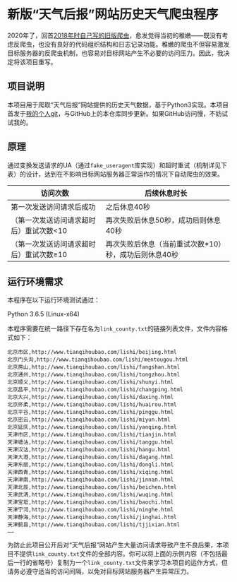 # 新版“天气后报”网站历史天气爬虫程序
2020年了，回首[2018年时自己写的旧版爬虫](https://github.com/Gypsop/tianqihoubao.com_weather-history-crawler_by-python)，愈发觉得当初的稚嫩——既没有考虑反爬虫，也没有良好的代码组织结构和日志记录功能。稚嫩的爬虫不但容易激发目标服务器的反爬虫机制，也容易对目标网站产生不必要的访问压力。因此，我决定将该项目重写。

## 项目说明

本项目用于爬取“天气后报”网站提供的历史天气数据，基于Python3实现。本项目首发于[我的个人git](https://git.gypsop.tech/Gypsop/tianqihoubao.com_crawler_WeatherHistory)，与GitHub上的本仓库同步更新。如果GitHub访问慢，不妨试试我的。

## 原理

通过变换发送请求的UA（通过`fake_useragent`库实现）和超时重试（机制详见下表）的设计，达到在不影响目标网站服务器正常运作的情况下自动爬虫的效果。

| 访问次数 | 后续休息时长 |
| ------- | ------- |
| 第一次发送访问请求后成功 | 之后休息40秒 |
| （第一次发送访问请求超时后）重试次数<10 | 再次失败后休息50秒，成功后则休息40秒 |
| （第一次发送访问请求超时后）重试次数≥10 | 再次失败后休息（当前重试次数*10）秒，成功后则休息40秒 |

## 运行环境需求
本程序在以下运行环境测试通过：

Python 3.6.5 (Linux-x64)

本程序需要在统一路径下存在名为`link_county.txt`的链接列表文件，文件内容格式如下：

```
北京市区,http://www.tianqihoubao.com/lishi/beijing.html
北京门头沟,http://www.tianqihoubao.com/lishi/mentougou.html
北京房山,http://www.tianqihoubao.com/lishi/fangshan.html
北京通州,http://www.tianqihoubao.com/lishi/tongzhou.html
北京顺义,http://www.tianqihoubao.com/lishi/shunyi.html
北京昌平,http://www.tianqihoubao.com/lishi/changping.html
北京大兴,http://www.tianqihoubao.com/lishi/daxing.html
北京怀柔,http://www.tianqihoubao.com/lishi/huairou.html
北京平谷,http://www.tianqihoubao.com/lishi/pinggu.html
北京密云,http://www.tianqihoubao.com/lishi/miyun.html
北京延庆,http://www.tianqihoubao.com/lishi/yanqing.html
天津市区,http://www.tianqihoubao.com/lishi/tianjin.html
天津塘沽,http://www.tianqihoubao.com/lishi/tanggu.html
天津汉沽,http://www.tianqihoubao.com/lishi/hangu.html
天津大港,http://www.tianqihoubao.com/lishi/dagang.html
天津东丽,http://www.tianqihoubao.com/lishi/dongli.html
天津西青,http://www.tianqihoubao.com/lishi/xiqing.html
天津津南,http://www.tianqihoubao.com/lishi/jinnan.html
天津北辰,http://www.tianqihoubao.com/lishi/beichen.html
天津武清,http://www.tianqihoubao.com/lishi/wuqing.html
天津宝坻,http://www.tianqihoubao.com/lishi/baochi.html
天津宁河,http://www.tianqihoubao.com/lishi/ninghe.html
天津静海,http://www.tianqihoubao.com/lishi/jinghai.html
天津蓟县,http://www.tianqihoubao.com/lishi/tjjixian.html
……
```
为防止此项目公开后对“天气后报”网站产生大量访问请求导致产生不良后果，本项目不提供`link_county.txt`文件的全部内容。你可以将上面的示例内容（不包括最后一行的省略号）复制为一个`link_county.txt`文件来学习本项目的运作方式，但请务必遵守适当的访问间隔，以免对目标网站服务器产生异常压力。
